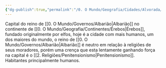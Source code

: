 ```yaml
---
{"dg-publish":true,"permalink":"/0. O Mundo/Geografia/Cidades/Alvorada/","updated":"2025-06-15T19:42:30.444-03:00"}
---
```


Capital do reino de [[0. O Mundo/Governos/Albarião\|Albarião]] no continente de [[0. O Mundo/Geografia/Continentes/Érebos\|Érebos]], fundado originalmente por elfos, hoje é a cidade com mais humanos, um dos maiores do mundo, o reino de [[0. O Mundo/Governos/Albarião\|Albarião]] é neutro em relação à religiões de seus moradores, porém uma crença que esta lentamente ganhando força na capital é o [[2. Religiões/Penitensionismo\|Penitensionismo]]. Habitantes principalmente humanos.